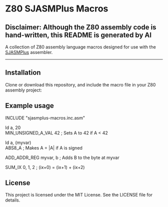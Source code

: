 # Z80 SJASMPlus Macros

## Disclaimer: Although the Z80 assembly code is hand-written, this README is generated by AI

A collection of Z80 assembly language macros designed for use with the [SJASMPlus](https://github.com/z00m128/sjasmplus) assembler.


---

## Installation

Clone or download this repository, and include the macro file in your Z80 assembly project:

## Example usage

  INCLUDE "sjasmplus-macros.inc.asm"

  ld a, 20<br>
  MIN_UNSIGNED_A_VAL 42    ; Sets A to 42 if A < 42

  ld a, (myvar)<br>
  ABS8_A                   ; Makes A = |A| if A is signed

  ADD_ADDR_REG myvar, b    ; Adds B to the byte at myvar

  SUM_IX 0, 1, 2           ; (ix+0) = (ix+1) + (ix+2)


## License
This project is licensed under the MIT License.
See the LICENSE file for details.

